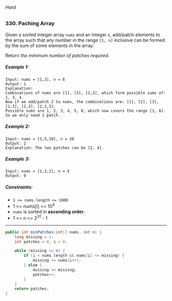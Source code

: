 ###### Hard

### 330. Paching Array

Given a sorted integer array `nums` and an integer `n`, add/patch elements to the array such that any number in the range `[1, n]` inclusive can be formed by the sum of some elements in the array.

Return _the minimum number of patches required_.

 

##### Example 1:
```
Input: nums = [1,3], n = 6
Output: 1
Explanation:
Combinations of nums are [1], [3], [1,3], which form possible sums of: 1, 3, 4.
Now if we add/patch 2 to nums, the combinations are: [1], [2], [3], [1,3], [2,3], [1,2,3].
Possible sums are 1, 2, 3, 4, 5, 6, which now covers the range [1, 6].
So we only need 1 patch.
```
##### Example 2:
```
Input: nums = [1,5,10], n = 20
Output: 2
Explanation: The two patches can be [2, 4].
```
##### Example 3:
```
Input: nums = [1,2,2], n = 5
Output: 0
``` 

##### Constraints:

- `1 <= nums.length <= 1000`
- 1 <= nums[i] <= 10<sup>4</sup>
- `nums` is sorted in **ascending order**.
- 1 <= n <= 2<sup>31</sup> - 1

***

```java
public int minPatches(int[] nums, int n) {
    long missing = 1;
    int patches = 0, i = 0;

    while (missing <= n) {
        if (i < nums.length && nums[i] <= missing) {
            missing += nums[i++];
        } else {
            missing += missing;
            patches++;
        }
    }
    return patches;
}
```
